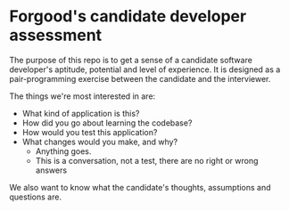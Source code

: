 # Forgood's candidate developer assessment
The purpose of this repo is to get a sense of a candidate software developer's aptitude, potential and level of experience.
It is designed as a pair-programming exercise between the candidate and the interviewer. 

The things we're most interested in are:
 * What kind of application is this?
 * How did you go about learning the codebase?
 * How would you test this application?
 * What changes would you make, and why?
   * Anything goes.
   * This is a conversation, not a test, there are no right or wrong answers

We also want to know what the candidate's thoughts, assumptions and questions are.
